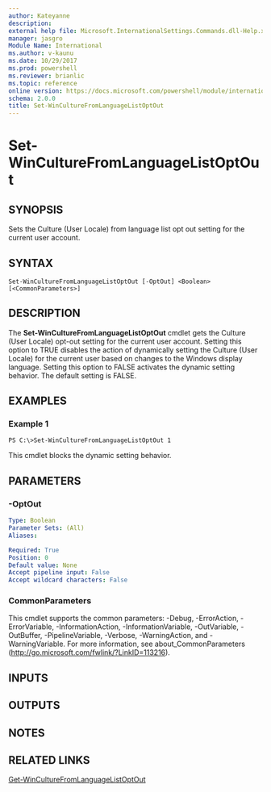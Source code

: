 ```yaml
---
author: Kateyanne
description: 
external help file: Microsoft.InternationalSettings.Commands.dll-Help.xml
manager: jasgro
Module Name: International
ms.author: v-kaunu
ms.date: 10/29/2017
ms.prod: powershell
ms.reviewer: brianlic
ms.topic: reference
online version: https://docs.microsoft.com/powershell/module/international/set-winculturefromlanguagelistoptout?view=windowsserver2012r2-ps&wt.mc_id=ps-gethelp
schema: 2.0.0
title: Set-WinCultureFromLanguageListOptOut
---
```


# Set-WinCultureFromLanguageListOptOut

## SYNOPSIS
Sets the Culture (User Locale) from language list opt out setting for the current user account.

## SYNTAX

```
Set-WinCultureFromLanguageListOptOut [-OptOut] <Boolean> [<CommonParameters>]
```

## DESCRIPTION
The **Set-WinCultureFromLanguageListOptOut** cmdlet gets the Culture (User Locale) opt-out setting for the current user account.
Setting this option to TRUE disables the action of dynamically setting the Culture (User Locale) for the current user based on changes to the Windows display language.
Setting this option to FALSE activates the dynamic setting behavior.
The default setting is FALSE.

## EXAMPLES

### Example 1
```
PS C:\>Set-WinCultureFromLanguageListOptOut 1
```

This cmdlet blocks the dynamic setting behavior.

## PARAMETERS

### -OptOut


```yaml
Type: Boolean
Parameter Sets: (All)
Aliases: 

Required: True
Position: 0
Default value: None
Accept pipeline input: False
Accept wildcard characters: False
```

### CommonParameters
This cmdlet supports the common parameters: -Debug, -ErrorAction, -ErrorVariable, -InformationAction, -InformationVariable, -OutVariable, -OutBuffer, -PipelineVariable, -Verbose, -WarningAction, and -WarningVariable. For more information, see about_CommonParameters (http://go.microsoft.com/fwlink/?LinkID=113216).

## INPUTS

## OUTPUTS

## NOTES

## RELATED LINKS

[Get-WinCultureFromLanguageListOptOut](./Get-WinCultureFromLanguageListOptOut.md)

